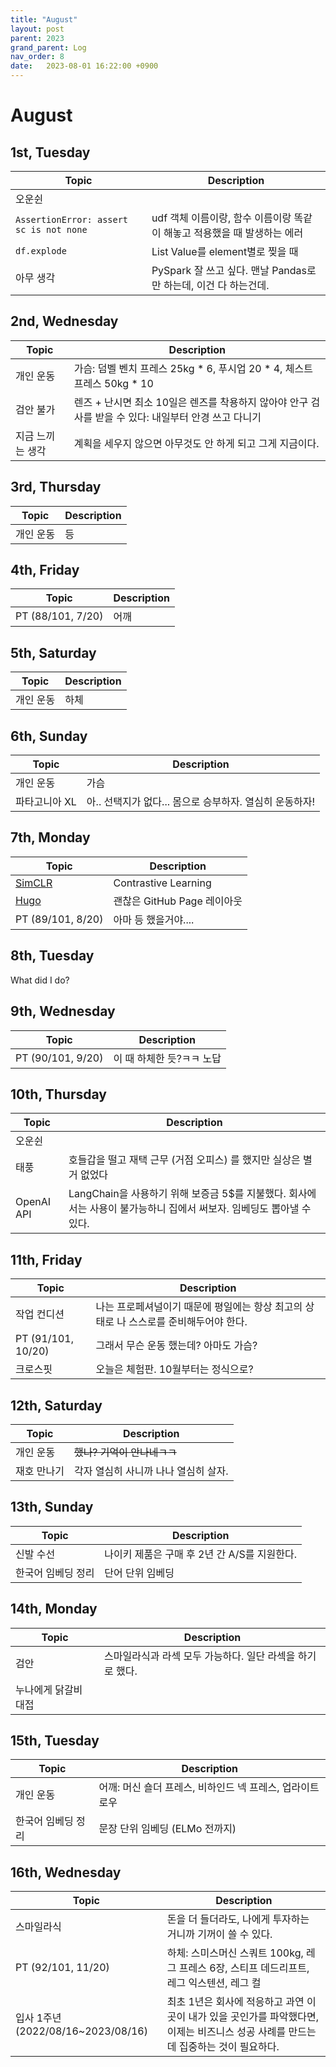 ```yaml
---
title: "August"
layout: post
parent: 2023
grand_parent: Log
nav_order: 8
date:   2023-08-01 16:22:00 +0900
---
```

# August

## 1st, Tuesday

|Topic|Description|
|---|---|
|오운쉰||
|`AssertionError: assert sc is not none`|udf 객체 이름이랑, 함수 이름이랑 똑같이 해놓고 적용했을 때 발생하는 에러|
|`df.explode`|List Value를 element별로 찢을 때|
|아무 생각|PySpark 잘 쓰고 싶다. 맨날 Pandas로만 하는데, 이건 다 하는건데.|

## 2nd, Wednesday

|Topic|Description|
|---|---|
|개인 운동|가슴: 덤벨 벤치 프레스 25kg * 6, 푸시업 20 * 4, 체스트 프레스 50kg * 10|
|검안 불가|렌즈 + 난시면 최소 10일은 렌즈를 착용하지 않아야 안구 검사를 받을 수 있다: 내일부터 안경 쓰고 다니기|
|지금 느끼는 생각|계획을 세우지 않으면 아무것도 안 하게 되고 그게 지금이다.|

## 3rd, Thursday

|Topic|Description|
|---|---|
|개인 운동|등|

## 4th, Friday

|Topic|Description|
|---|---|
|PT (88/101, 7/20)|어깨|

## 5th, Saturday

|Topic|Description|
|---|---|
|개인 운동|하체|

## 6th, Sunday

|Topic|Description|
|---|---|
|개인 운동|가슴|
|파타고니아 XL|아.. 선택지가 없다... 몸으로 승부하자. 열심히 운동하자!|
   
## 7th, Monday

|Topic|Description|
|---|---|
|[SimCLR](https://colab.research.google.com/drive/1-pkFYBffvti2KPMbb4RpMDgGcVJhNOy-#scrollTo=KtC1mvM6oOH9)|Contrastive Learning|
|[Hugo](https://gohugo.io/hosting-and-deployment/hosting-on-github/)|괜찮은 GitHub Page 레이아웃|
|PT (89/101, 8/20)|아마 등 했을거야....|

## 8th, Tuesday

What did I do?

## 9th, Wednesday

|Topic|Description|
|---|---|
|PT (90/101, 9/20)|이 때 하체한 듯?ㅋㅋ 노답|

## 10th, Thursday

|Topic|Description|
|---|---|
|오운쉰||
|태풍|호들갑을 떨고 재택 근무 (거점 오피스) 를 했지만 실상은 별거 없었다|
|OpenAI API|LangChain을 사용하기 위해 보증금 5$를 지불했다. 회사에서는 사용이 불가능하니 집에서 써보자. 임베딩도 뽑아낼 수 있다.|

## 11th, Friday

|Topic|Description|
|---|---|
|작업 컨디션|나는 프로페셔널이기 때문에 평일에는 항상 최고의 상태로 나 스스로를 준비해두어야 한다.|
|PT (91/101, 10/20) |그래서 무슨 운동 했는데? 아마도 가슴?|
|크로스핏|오늘은 체험판. 10월부터는 정식으로?|

## 12th, Saturday

|Topic|Description|
|---|---|
|개인 운동|~~했나? 기억이 안나네ㅋㅋ~~|
|재호 만나기|각자 열심히 사니까 나나 열심히 살자.|

## 13th, Sunday

|Topic|Description|
|---|---|
|신발 수선|나이키 제품은 구매 후 2년 간 A/S를 지원한다.|
|한국어 임베딩 정리|단어 단위 임베딩|

## 14th, Monday

|Topic|Description|
|---|---|
|검안|스마일라식과 라섹 모두 가능하다. 일단 라섹을 하기로 했다.|
|누나에게 닭갈비 대접||

## 15th, Tuesday

|Topic|Description|
|---|---|
|개인 운동|어깨: 머신 숄더 프레스, 비하인드 넥 프레스, 업라이트 로우|
|한국어 임베딩 정리|문장 단위 임베딩 (ELMo 전까지)|

## 16th, Wednesday

|Topic|Description|
|---|---|
|스마일라식|돈을 더 들더라도, 나에게 투자하는 거니까 기꺼이 쓸 수 있다.|
|PT (92/101, 11/20)|하체: 스미스머신 스쿼트 100kg, 레그 프레스 6장, 스티프 데드리프트, 레그 익스텐션, 레그 컬|
|입사 1주년 (2022/08/16~2023/08/16)|최초 1년은 회사에 적응하고 과연 이 곳이 내가 있을 곳인가를 파악했다면, 이제는 비즈니스 성공 사례를 만드는데 집중하는 것이 필요하다.|